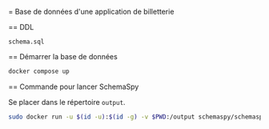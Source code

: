 = Base de données d'une application de billetterie

== DDL

`schema.sql`

== Démarrer la base de données

```bash
docker compose up
```

== Commande pour lancer SchemaSpy

Se placer dans le répertoire `output`.

```bash
sudo docker run -u $(id -u):$(id -g) -v $PWD:/output schemaspy/schemaspy:latest -t pgsql11 -host <ip_of_your_host> -port 5432 -db billetterie -u postgres -p postgres -schemas default -nopages
```



